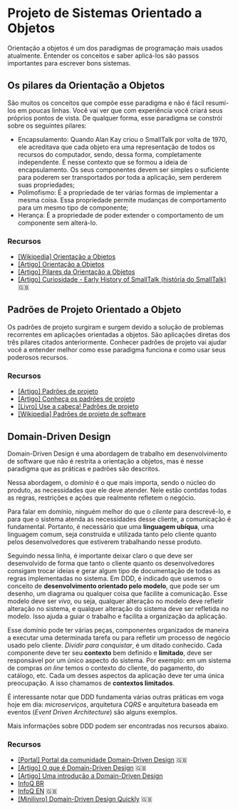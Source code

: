 # Projeto de Sistemas Orientado a Objetos

Orientação a objetos é um dos paradigmas de programação mais usados atualmente.
Entender os conceitos e saber aplicá-los são passos importantes para escrever
bons sistemas.

<!-- toc -->

## Os pilares da Orientação a Objetos

São muitos os conceitos que compõe esse paradigma e não é fácil resumí-los
em poucas linhas. Você vai ver que com experiência você criará seus próprios
pontos de vista. De qualquer forma, esse paradigma se constrói sobre os
seguintes pilares:

* Encapsulamento: Quando Alan Kay criou o SmallTalk por volta de 1970,
  ele acreditava que cada objeto era uma representação de todos os recursos
  do computador, sendo, dessa forma, completamente independente. É nesse
  contexto que se formou a ideia de encapsulamento. Os seus componentes devem
  ser simples o suficiente para poderem ser transportados por toda a aplicação,
  sem perderem suas propriedades;
* Polimofismo: É a propriedade de ter várias formas de implementar a mesma
  coisa.
  Essa propriedade permite mudanças de comportamento para um mesmo
  tipo de componente;
* Herança: É a propriedade de poder extender o comportamento de um componente
  sem alterá-lo.

### Recursos

* [[Wikipedia] Orientação a Objetos](https://pt.wikipedia.org/wiki/Orienta%C3%A7%C3%A3o_a_objetos)
* [[Artigo] Orientação a Objetos](http://www.training.com.br/lpmaia/pub_prog_oo.htm)
* [[Artigo] Pilares da Orientação a Objetos](https://renatomotzko.wordpress.com/2011/08/29/pilares-da-orientao-a-objetos/)
* [[Artigo] Curiosidade - Early History of SmallTalk (história do SmallTalk)](http://worrydream.com/EarlyHistoryOfSmalltalk/)
  :uk:

## Padrões de Projeto Orientado a Objeto

Os padrões de projeto surgiram e surgem devido a solução de problemas
recorrentes em aplicações orientadas a objetos. São aplicações diretas
dos três pilares citados anteriormente. Conhecer padrões de projeto vai
ajudar você a entender melhor como esse paradigma funciona e como usar
seus poderosos recursos.

### Recursos

* [[Artigo] Padrões de projeto](https://brizeno.wordpress.com/padroes/)
* [[Artigo] Conheça os padrões de projeto](http://www.devmedia.com.br/conheca-os-padroes-de-projeto/957)
* [[Livro] Use a cabeça! Padrões de projeto](https://www.amazon.com.br/Cabe%C3%A7a-Padr%C3%B5es-Projetos-Eric-Freeman/dp/8576081741)
* [[Wikipedia] Padrões de projeto de software](https://pt.wikipedia.org/wiki/Padr%C3%A3o_de_projeto_de_software)

## Domain-Driven Design

Domain-Driven Design é uma abordagem de trabalho em desenvolvimento de software
que não é restrita a orientação a objetos, mas é nesse paradigma que as práticas
e padrões são descritos.

Nessa abordagem, o _domínio_ é o que mais importa, sendo o núcleo do produto, as
necessidades que ele deve atender. Nele estão contidas todas as regras,
restrições e ações que realmente refletem o negócio.

Para falar em domínio, ninguém melhor do que o _cliente_ para descrevê-lo, e
para que o sistema atenda as necessidades desse cliente, a comunicação é
fundamental. Portanto, é necessário que uma **linguagem ubíqua**, uma linguagem
comum, seja construída e utilizada tanto pelo cliente quanto pelos
desenvolvedores que estiverem trabalhando nesse produto.

Seguindo nessa linha, é importante deixar claro o que deve ser desenvolvido de
forma que tanto o cliente quanto os desenvolvedores consigam trocar ideias e
gerar algum tipo de documentação de todas as regras implementadas no sistema.
Em DDD, é indicado que usemos o conceito de **desenvolvimento orientado pelo
modelo**, que pode ser um desenho, um diagrama ou qualquer coisa que facilite a
comunicação. Esse modelo deve ser _vivo_, ou seja, qualquer alteração no modelo
deve refletir alteração no sistema, e qualquer alteração do sistema deve ser
refletida no modelo. Isso ajuda a guiar o trabalho e facilita a organização da
aplicação.

Esse domínio pode ter várias peças, componentes organizados de maneira a
executar uma determinada tarefa ou para refletir um processo de negócio usado
pelo cliente. _Dividir para conquistar_, é um ditado conhecido. Cada componente
deve ter seu **contexto** bem definido e **limitado**, deve ser responsável por
um único aspecto do sistema. Por exemplo: em um sistema de compras _on line_
temos o contexto do cliente, do pagamento, do catálogo, etc. Cada um desses
aspectos da aplicação deve ter uma única preocupação. A isso chamamos de
**contextos limitados**.

É interessante notar que DDD fundamenta várias outras práticas em voga hoje em
dia: _microserviços_, arquitetura _CQRS_ e arquitetura baseada em eventos
(_Event Driven Architecture_) são alguns exemplos.

Mais informações sobre DDD podem ser encontradas nos recursos abaixo.

### Recursos

* [[Portal] Portal da comunidade Domain-Driven Design](http://dddcommunity.org)
  :uk:
* [[Artigo] O que é Domain-Driven Design](http://dddcommunity.org/learning-ddd/what_is_ddd/)
  :uk:
* [[Artigo] Uma introdução a Domain-Driven Design](http://www.agileandart.com/2010/07/16/ddd-introducao-a-domain-driven-design/)
* [InfoQ BR](https://www.infoq.com/br/domain-driven-design)
* [InfoQ EN](https://www.infoq.com/domain-driven-design) :uk:
* [[Minilivro] Domain-Driven Design Quickly](https://www.infoq.com/minibooks/domain-driven-design-quickly)
  :uk:
